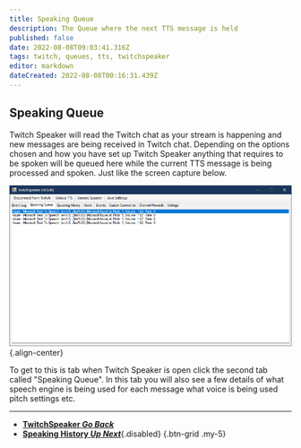 ```yaml
---
title: Speaking Queue
description: The Queue where the next TTS message is held 
published: false
date: 2022-08-08T09:03:41.316Z
tags: twitch, queues, tts, twitchspeaker
editor: markdown
dateCreated: 2022-08-08T00:16:31.439Z
---
```


## Speaking Queue

Twitch Speaker will read the Twitch chat as your stream is happening and new messages are being received in Twitch chat. Depending on the options chosen and how you have set up Twitch Speaker anything that requires to be spoken will be queued here while the current TTS message is being processed and spoken. Just like the screen capture below.

![speaking-queue.png](/twitchspeaker/tabs/speaking-queue/speaking-queue.png){.align-center}

To get to this is tab when Twitch Speaker is open click the second tab called "Speaking Queue". In this tab you will also see a few details of what speech engine is being used for each message what voice is being used pitch settings etc. 

***

- [<i class="mdi mdi-chevron-left"></i>**TwitchSpeaker *Go Back***](/en/TwitchSpeaker)
- [<i class="mdi mdi-history text--twitch"></i>**Speaking History *Up Next***](/en/TwitchSpeaker/Speaking-History){.disabled}
{.btn-grid .my-5}
